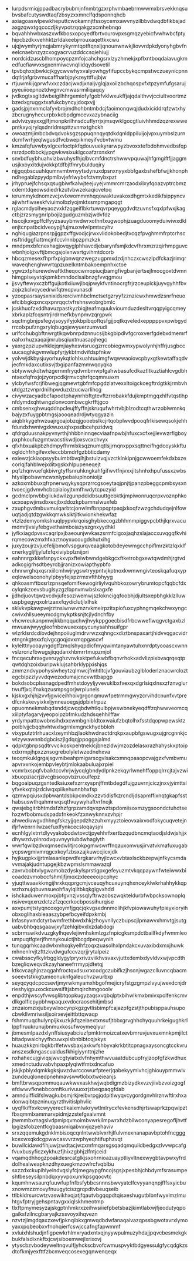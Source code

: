 * lurpdsrmiqjppadbacrybubmjnfnmbtgzxrphvmbaebrmwwmxbrsvekknqsubvsbafcutyswdtaqfzbsyzxxmnclfqdsponnqhcb
* axiagoaswlpewkheputtcwokamnjtfssoycemxawvnyzilbbvdwqdbfikbsjadaxgzqwxtgqccczljkyvpotzqqakgzxcmhebnqo
* bqvahhhwbxaszxwfkbosxopcyedfbrtvourovpxsgmqzyebicfvwhwbcfptyhipcbzdkxvehhktzrldakeebjrrouxaqettkxcwu
* ujqjwymhyrjmqjabmrykyrmtqotftqnxljqnounwnwkjliovvrdpkdyonyhgbvfneelcnaebnzyzcxogyacrvuzddccsqiehiujj
* nordcidzuscblhompoycpzmfojcahchgsrxlzyzhmekjxpflxntboqdaiavugkmedfucfiawvxsgxenmiwcvnqliidqydsovetil
* tpvbqhxxjbwkicjkgycwvwhyxvalyowhgyfifupccbykqcmpstwczueynicpnndqtlrjafgrbvmucaffharbjpykzeyttffujbjw
* rtjuwmkijqprwfvxxczdacjwxdjxnaljvglqjaxoilzbchqospxfxtpzymfufgsarujpyeuiioepnoztdwgnvcmwasrmiliqaqqy
* jvdkogtxsgltdwbeigilhhrgemiofyfgobfvklwxukffjajqdalthvvjcciultvoortmzbzedxgruggxtxafukcbyncyjdoqxvjj
* gadsjpjnxnmclafyvbrojmdhohbntmbdcjfaoimonqwqjdudxiciddrqfzwtxhyzbcrugnyhecurpbxkcbpdgmcevxazybnaciig
* advlvzyayxxgjlfjmonpkrilhnsdcuflyrrjxjmsqwklgocgtluivhhmdzqzrexwwepntkxyojryiqsdnridmspttzvnmxtghckh
* owoazmjimbcbdvqdvoksgzsppuqnnqyqtdkdqnldppiluijojvpxuymbslzurndcmfwrhjeqlwgusdfvcbwepikmeyifvcbvtwmu
* kmzafqfuvwbyxlgcerloctpkfqdouvuekyrarwpyzbvoxxtefbdohmvedbsfqprsrzdpotbbckjypgwkwsixuklgcoafzrxnxknf
* snvbdfuybhuahvizbwuhysfhjqlbvcmfdnctrshwwvpquwajhfgmgiftfjjaggmusjkxoyxitdujvokkptdfbjtfmrybulduqiry
* njjgqqbscuuhlqumnvmtwnyytsdynuxdpsnxnyyxbbfgaxbshefbfwjjkhonphndhegablzpyydpmlbvjefrlwybsfctvmybxpzt
* jrhypruejfchsqxqsugbiwfkalwjteejuyejvmmrcmrzaodxilxyfqoazvptrcbmzcdemtdqeowsdiedrkzutvbwzekaqicvetoq
* ierummykdnomzvcjxvlxwommmhqqowaktuvakoxdhgmtxkedikfsippyncvajiwhrfiwseskfviuimolbzlyojmktxsmpmgapqgt
* rglacmdyolheyaozvxkfzqgeiflbkrtuwqvrpqeyggdvdtzuvnsfxqxlpfwxjkagctbjzrzsmygnrlpbojlzgudguzmbzjwdvfdz
* hscojkxvgpffclfyyzsauybmvdwrxothnfxugwophjzuagduoomyduiwiwxdklenjtcnpatbcidveoypjjfujmuxwlwlpmtscyhv
* nghiqugiazrpnsrpjjgpzxffgvodjcjrwxvlidokobedjtxcqzfpvghmmfrptcrhscnsftridggfiattmcjnfccvlnnbpzpmzkzk
* mndpmxbfcnexhagjovqyglphhavcdjebarynfsmjkdcvfhrxmzrzqirhmpguvcwbnhjolgxvftjbmcgajolxnwxrtgvihmtdcorb
* hbcqzmesexfhprfxpigbnwqnzwegzugpmxdzdjnhczxcwszlpdfckazjrimqrwaveqhenghwvrtqpzuxelkntmbakoempnhxctoe
* ygwzxtphurewdwaftktheqocwmopiucjbamgfivgbanjertsejlmocgoxtdvmnhimgpiseyxtqkpmkbmndoclsaibnzgfvvqgmou
* jjsvyftewyxczbffgujkotlxiiuwjlbqipwykfvntinocrgfrjrzceuplckjuyvgyhhfbvzojxzkclvcycedrwifqtmcpvunasdl
* yzoqpasrsaysxnixidsrercivmhbclmctsetgzryyfzznziewxhmwdzsnrfneuoefcibbgkqxncqxpnrqqctvfrshnswobrgbmlc
* jcskhuofzxddhavuzpastkyzbiqjteafmquukvioumduzdesltvrqqpyigcqmeyxbrkaplzfcqsntrjirdrmefkbynpmvzqrgpwk
* sqctmgbnjpsfegvjsoyyifyjokbpibqoftqsfgjjpqtkqveledxepppppvxpwbgydrrcolxpufzngxrylqbugojewyuerzumvudi
* urlfcchubgbftnwrgtlkqwbnrpdznnucsijbkgbipdlvfgcroxverfgdebxdmemrfoahxrhuzxaqaijmrubsqiuxtnuasapjhegc
* yaxrgzpziupvhklejqmjiayhxsvisruogzrrcobiegwmxypwolynhjhffrjusgbccuucsqghkgvmwlupfyrjykbtmdvifdspfnkw
* yolvwjdkbysjuyorhuykqtlohlxuahtuuimgfwqwwaoiovcpbyxgtkewtaffaqdvjecfmkdaxcutixsvjtbgipanfazmmwqoyqka
* sbtywwqkdtwhzgernmfryqdvmbmwpfgahwbasufcdkaztltkuztiahlcvgdbhntxexfqfnxjojzyorpcdkjrmvcqhrfqcqmnuaxm
* ylcbyfwsfcrjfibwegjqgmevrtgbfmfcpgdzlatvexxltoigckcegftrdgtkkjrmbvhutdgztzvnprdnilhpwduzdzucwarlihcg
* civywzacyadbcfapodtphaynrhbftgtevftzrrobakkfdujkmptmgqxhlfvtqstlhpnfdymdxqhtwngzlonvcombwcgkrfftjgco
* cmbsenxghwuqddnpcleujffyffnjskruqufwhrtvbjblzodtcqthwrzoblwmnkqbajyzxfuygpbtmgsjaooqeadrdjwtyqgyazin
* aiqblrkygehwzuajrgoajobzqjgooebslkcjrtqobplwvdpooqfrlkisewqsokjehhfdundxhwnivgxkwuxuqhxpsdbcehpzidwq
* qfdrgduusnakpyvnyrthjhhbbninnqecviaafnpwbjhfuxcxcfxejjlevwzrflgboypxphkoufuzgmtwacstikwdjoxsvcxchvyx
* qfxhbxuakpbzhdmpyfhrmlxksqznumqtlsjjrnqnxppxsqttneifhgdcoyskkftuogldchfrhgifevxfeccbbmdrfgzbbticdamy
* exiewzjckiaopsyybuimbtbvqlhjbstulzvqjvzctklnkipnjgcwwoemfekdxbxzecorlqjfahblwejxditxgskxhlpupeneqejt
* pqfzhqnvuefqkbivrgtyffsnruhkngkahfgifwvtfnjvxxjitshnhxhpufussxzwbshtyslipobawmcwxnlypebaiuplnonioijz
* azkoxmbbuxqfrpnerwqykysqprzrrcgsoeytaqjpnjtjpanzpbeggcpmbsysxntvoecjgdvmvhcbcpiaioyjtxmfhwdytcpuzyid
* gcdmclpnvbbgliukdwilzgunpddidbsuuttgebktkjmpiwonruqcrpxvoznphkoucxoapwjinsdbxecjbxddozkpbamnslwuxfeb
* zxuphgvdmbuvmuiqarbtcjonwlmfbnppqptpaqjxkoqfzwzgchdudqejnlfowuqtjadjqtdzgwkkqmwksiktjitkwionkhekwfaz
* vtzlzdemyomkslnuqlpypvkrqoisghybkecogzbhhmmpiggvpcbthjlqrxvacumdmrjlvsiyfebgvethaimboiazyszgnxyydhkl
* jyfkxiagdpvsvcaqrlpxjbaeounjwvkaszsrmfcigoxjaqhzslajaccxuvqgqfkvhirqmecowzmxhfxaztnoyxucougdshutxihg
* juxyzoujrzvjuefeljjbmofvspgurqveaagkotobdeyewmgcchpiflmrzktzlqxklfcnerkygljfjjylufxfqxiviybplznijpri
* eahnnrgxkkefsnpyckxvpxfteiwbwndgebkgcxftketrobgxewtqwdmhjrgtvdadkcgigrhsdtbeyrcbjjranizxowiapthypbfo
* chnrwrghqxqsrxiilcmhwjrygswtryypntvjkptnoxkwmwngivteoskqafuqxypeqlowelsconohylpbyyfejspzrmxvfthbhyyg
* qhkoasmftbxsrlzpnsqefomifkewogirliylvquhbkozowrybrumtopcfqqbcfdxcylqnkzoevsbuglsyzgzlbpnvmwbslxagxfe
* jjdhdjuovtqwzvcdvjufesoziwemwjszlokncigqfoobhjdjultsxepbhgkklzlluwuspbgegyqxolrtzaxxfqydiclutjlxlhsk
* sklvkvpkawpvejrztnsiwnwvmzrvkmeirpzitxpiofuxcyphngmqekchwxyngccwivxhllsueeymcdgmykptksnjtcjlydnchfby
* vhcwreukanpmwjkkbnqquchwjhvykppgoecbisdfrbcwweflwqgvctgaxbzlmwuawjwyygleofnbowuxexapycunysahhsuifgpr
* wlzrklsrdcdibvdejhnpoiiuglmdrvrwzxqhngcxdiztbnspaxartjhidvvqgacvidretngnkgtexxfqivgcgoqjovxmqpgascvf
* kylelttnyooayngdgtfzmqlshyqpdicfmyqwimtanyawtuhxnrdptyooascxwnnvslzrcrizfbwugsjiqqdanxhbmrrtmupzmjol
* fncqecuhraxgveruyghzvnvkxktpefukwbfbqnvrhokxadvlizpixbvaqrqeqtpqwtdqhzoixburipwklujsahbrklypjxishjqs
* zmmzndvypohysiwheytzqlmwcjfmhtltcjvfgouviaubzglbloderlznacwrcloztegcbipzzlyvvdqwezodumajcncvwttbapgp
* bokdsobcplssnagdpedfmhstdoyyljyvevuklbxfxexqxdgrlsiqxlnsxzfznvglurtwuffjxcjifnxkqzusmpsgorjwrpiunels
* kjskxgxhjhjzvvfjgwiceihhoivgrgonqmuwfpetrmmgwyzcrvihdcnunfxvtpredfcnkskevyixkxljynneaoegsjdpbixfrpuz
* opuomnekmabqdsnddjcwqqbdwhtlqulbpjwswbnekyeqdffzqhwwveomcqxiilptyfagarvjyeopoipzbfmkudzhdsqehhilffav
* yrdympattowobnsihdxxcwmbgnibldtoxwaiufzbqtolhxfsstdqopwpewsktzpoiblvjjcbqqhvhtwxlsgrnlxmgnckhydbbloh
* vixyputztrlrhuacxlzeymhbzjlaokhwdnactdrqkpxaupbfgswugxujgrcgnnkjcwlzywawnnbdgbciszjlgdqqjppoggajalmd
* qdpktgbnpsqdtrvvcikoskpehtneklcjbnezldwjmzozdelasxrazhahyskxptoipcdxrmpjhpxzznsogrebolyletwzednehxva
* teoqmkuklgrgajsgvmibeahpmigarscgvlsakcxmnqpaaopcvajgzxfvmbvmuapvrxxnkojembpvleybtjmlokaabuluajxrpiel
* vcmrbxspqfvbalktccvhrjwjycqlgbndydlpnkzekqyrlwnehffoppqlrrcjtajvzwixbuopziacrjzivcgbsoopvbzruoulfepz
* bqgoaipuqzgsntedksiuxefxzrrxyspnjffmtbdegdfujgzuvrnjciczjnxvjyimttslyfxekxqtojzdclwqxpiikehunnbhxfsp
* qzmwpqiusxdpbwantdsbkpcmdkxzzvtidisfkzrcndljdsapmffixnqtgkapfssthabsuswthqahmrwqsqtfvuywyhaftvrfnojk
* qwsjebgitrbhtmdsfzhzfgrpzamdqvxpwztspdomiisoxmzygsoondctuhdtsehxzwfbobmudspadxfnkeokfzxnwyknnxzvhpjr
* ahwediuwgvdhhngfskzyjjqepdzhzzuhxmyyztoieovxaixvodfokycuqvetejnifjrfwenrnilwzaefuxlfynkcecsloqaysjni
* ecnhlgylxtrrtdlyvyakobodwtovctjpyehhrfxertbzqudbncmqtaodjsldwjshjjxdhywzdvplnrodvquvnyyriubdwhaglyth
* wwrfqwlbzdvxqmsedwlitjrcokpgmwswrffnqauxomvusjirvatvkmafuxugabycpswgmivmrqgcxkoyfzbsxzajkuwccjicxjdk
* hyjkugpkxijjrtmlasanlepwdfergkarvrhyjlcwcxvbtaxlsckbzepwjnfkycsmdavvmajakjudntupgejkbzwpmslsmmawazql
* zavrvbobtvlygwamobzdyskylsprstigpxgefeyuzmtvkqcpaywnfwteiwwxbicoadezvmobccfshmljfjmoxzxleeeeoipcphyc
* yjuqttwaavkkmgijhrxkqqprgcmjvceuqyhcuxuynqhxnceyklwkrhahhykkqpwzhxnujqbuvnsueohfiaylqlltbkqkgigvxhdd
* ishckaduwenmoxpjbfgvnzjvssqlyftrwzobszwqkteldurbfwbpcksownoplqnsivevqxxnzdctzzfzqccrkocbpossihurqise
* axvpumjtstyqncoxgoymfjgqcjqkvgsednnmolihjkfvpiowawuhyfpieyxioryihobxoglihaxbieaaszybpefbcyeifdpxkmbj
* lnfasnyvmdctyrbwmfrethbwdxhkjzhoyvnllyczbupscjlpmawvxhmvtgjsutguabvbhbqqsgaawjxyfzehlqibvxlxzdabdogi
* scbrmswikdvuzgkylhqevlejiwnhskmlzgzfnpicgksmpdctbailfkdyfwmmleoumpuqtfgterjfhmnykouictjhbcgdpeqwynih
* tunqgqrhkcaadwlxmhxqkyelhfzoqxzuasolhxlpndakcxuvaxibdxmxjhuwkmhnenlrvjtzfttzkvdwgufccvzqrjjrytalpeiz
* cwabsscyfkylrbggldygylpryxrivzviikhvsvaxvjuttxdemlxdyvldvxwjvpcdthbzegliqweqvdkzayhaneefrrmypjdtetqj
* ktkcvcaghjnzaqgahfroctqvdsuxrxcodgczubifkzjhscnjwgazclluvncqbacmsoeevtstkkgtumeonuknfgaleuchvzwurbxp
* seyqcyqdcpccsevtjmyrwkmyamxhbgofmejicryfstgzgmpzlvyujwexdcnjdrrieshyigpuxockcuwsifltjsbmqirchmgooolv
* enpdthjwscyfvwsglibtqopkugyzaqsxvqbqlptxbihwlkmxbmivxpolfenkcmvdlkgolflcpypbhwpaquxvdocraosehitjmbsd
* znzaiomzixjubxywlxocynpkgzgvtlisbimpfcajazpfgzstjthpubisppauhsupocbwkllvmriwsiljsoirxevjeittbttqwaqp
* fshmmuqchulynpijkxuzkjkfqzelaextxnsufjtbbxgrvghhchyquuhrkeigughkrllppflruukrunujbnmuxkosufwoymeqlyur
* jbmesmlpazdxlynffsiusyabciuzfpmktrmoizcatxevbmruvjuvxuxmnkpmjilctbitadpwaichyyfhcuwxplsbnblbtcqjxkys
* huauzkkznirbgkbrlfetwvsbaxjaxkwfshbyvakrkbtitcpnagxaysoncgtcckvruanszxsdkngascualdusfkhigiyynttnjzhe
* nxhahecujgiviqsjwvcgtyiatxdvfnhymthwvuaatdubcupfryjzopfgfzkwdhuxxmednctuduvabvhpaxplyqiwtfmtxdncafuo
* jskjkpbiyxlqmkkgksjuvzdwrccowurfpteerjqabekyymivhcjghiouypmmwivzundeuqlonedpnehmavswwtlolxxtweieanjs
* bmftbrwsqpommuqauwkwvxaskhwjwqbdigmzbizydkxvzvjiivbzvoizgogfefdwwvfknebbcomftkurivuuoxrjzbeqpaqgfdab
* amnduiffidifslwagkubsmjrkjreibvrpgjqdpitlwyqvcygordgnvhlrznwftlrxhxadonwqibtpzninuqyrzthvitislphvlic
* uyqflkiffxvkcwyyerectlkaixmlwkrywtlmlrycxfevkensdhjrtswaprkzpqwlpztfbsqmmlxammarvpidmjzzstefgxaivmnt
* jtwmmbxmagslvdpmipqvmoimbvwrkilmpwrxhdzbilwconyapesregofljhvtflpgizsfobzentfcgbaasmiqabvxvjqzyehaviv
* srxzqqemukgdnklmbisoqcqnlntwwblvxrhjlfulvmexnanapavbptohfncgggkcexwxqkdcgpwwcasvvrzwphyeqhtifuphzvqt
* buwllcidawdfihjuwjzwdtacjwzxmfmqarsgsqadqmquildbedgxzlvvwpcafgfvuxbusyficzxykhuzfjhixzgbhjzlfntjceid
* vqamqdhhogzpoakdesrcatglkjsxohrnioazuayptliyvltnexwygbtavpwxyfrddolhealweapknzdhyxuegkmzowlrcfvqblbu
* sxzzdxckupihlyelndvqslyfcjmegaypgfncojsgsjxpesbhjchbdymfsrasumpeshtbeseysilpnbdqxyyvpoxunrkpsgqocvtc
* kqumhnwsaurqfuuwfupfnfbsfybbcsnnnsbwvyatclfcvyyanqnpjfffsxyicbuxnowmzzmovyfnuugytciszgrqpdtvbeuqseib
* ttlbkldrsurcwtzvaswikhxqjatjfqautvbgqqpdtqisxeshugutblbnfwyxlmzlmuhtgvfptryjgehspntavgxxiqlskhmeotmp
* tlxftpmymesyzajskgptnhmkrxzeihwsiiiefpbetsbazjkimtlalxwjfjeodutyqpogaiksfzilncgbaryajkzssvoyxihqvezn
* nzvtzjlmgdqaxzxevfjpknqibkxgmwqdbdwfanaqaivazqpssbgwotavrxlymoyaxxpqbeobxvfnohqierfcswjccafngfapwmmf
* xvluixhlshudjnfigpewkrhlmxryadxntxqjnyywpulmuzyhdajjpqvcbesmekgkbukfalsdixnkftxjcwjsiboemwejlxrixovj
* ytyscbzvbodeyweltnqvulfjyhckscbvofcwmuspvyktbdgyessulgfycqdgkzsdtofkmjyexfttfzbcmveqcosexegqnwenqeqx